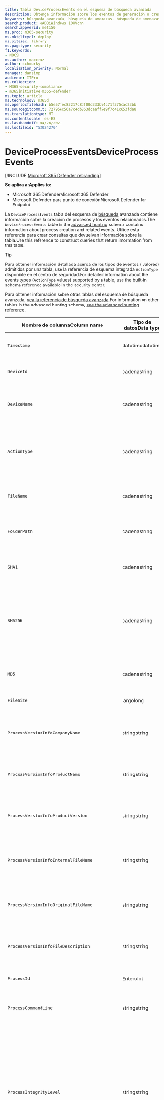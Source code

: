 ```yaml
---
title: Tabla DeviceProcessEvents en el esquema de búsqueda avanzada
description: Obtenga información sobre los eventos de generación o creación de procesos en DeviceProcessEventstable del esquema de búsqueda avanzado
keywords: búsqueda avanzada, búsqueda de amenazas, búsqueda de amenazas cibernéticas, Microsoft 365 Defender, microsoft 365, m365, búsqueda, consulta, telemetría, referencia de esquema, kusto, tabla, columna, tipo de datos, processcreationevents, DeviceProcessEvents, id. de proceso, línea de comandos, DeviceProcessEvents
search.product: eADQiWindows 10XVcnh
search.appverid: met150
ms.prod: m365-security
ms.mktglfcycl: deploy
ms.sitesec: library
ms.pagetype: security
f1.keywords:
- NOCSH
ms.author: maccruz
author: schmurky
localization_priority: Normal
manager: dansimp
audience: ITPro
ms.collection:
- M365-security-compliance
- m365initiative-m365-defender
ms.topic: article
ms.technology: m365d
ms.openlocfilehash: b5e57fec83217c8df00d333bb4c71f375cac23bb
ms.sourcegitcommit: 72795ec56a7c4db863dcaaff5e9f7c41c653fda8
ms.translationtype: MT
ms.contentlocale: es-ES
ms.lasthandoff: 04/26/2021
ms.locfileid: "52024270"
---
```

# <a name="deviceprocessevents"></a><span data-ttu-id="907a8-104">DeviceProcessEvents</span><span class="sxs-lookup"><span data-stu-id="907a8-104">DeviceProcessEvents</span></span>

[!INCLUDE [Microsoft 365 Defender rebranding](../includes/microsoft-defender.md)]


<span data-ttu-id="907a8-105">**Se aplica a:**</span><span class="sxs-lookup"><span data-stu-id="907a8-105">**Applies to:**</span></span>
- <span data-ttu-id="907a8-106">Microsoft 365 Defender</span><span class="sxs-lookup"><span data-stu-id="907a8-106">Microsoft 365 Defender</span></span>
- <span data-ttu-id="907a8-107">Microsoft Defender para punto de conexión</span><span class="sxs-lookup"><span data-stu-id="907a8-107">Microsoft Defender for Endpoint</span></span>



<span data-ttu-id="907a8-108">La `DeviceProcessEvents` tabla del esquema de [búsqueda](advanced-hunting-overview.md) avanzada contiene información sobre la creación de procesos y los eventos relacionados.</span><span class="sxs-lookup"><span data-stu-id="907a8-108">The `DeviceProcessEvents` table in the [advanced hunting](advanced-hunting-overview.md) schema contains information about process creation and related events.</span></span> <span data-ttu-id="907a8-109">Utilice esta referencia para crear consultas que devuelvan información sobre la tabla.</span><span class="sxs-lookup"><span data-stu-id="907a8-109">Use this reference to construct queries that return information from this table.</span></span>

>[!TIP]
> <span data-ttu-id="907a8-110">Para obtener información detallada acerca de los tipos de eventos ( valores) admitidos por una tabla, use la referencia de esquema integrada `ActionType` disponible en el centro de seguridad.</span><span class="sxs-lookup"><span data-stu-id="907a8-110">For detailed information about the events types (`ActionType` values) supported by a table, use the built-in schema reference available in the security center.</span></span>

<span data-ttu-id="907a8-111">Para obtener información sobre otras tablas del esquema de búsqueda avanzada, [vea la referencia de búsqueda avanzada](advanced-hunting-schema-tables.md).</span><span class="sxs-lookup"><span data-stu-id="907a8-111">For information on other tables in the advanced hunting schema, [see the advanced hunting reference](advanced-hunting-schema-tables.md).</span></span>

| <span data-ttu-id="907a8-112">Nombre de columna</span><span class="sxs-lookup"><span data-stu-id="907a8-112">Column name</span></span> | <span data-ttu-id="907a8-113">Tipo de datos</span><span class="sxs-lookup"><span data-stu-id="907a8-113">Data type</span></span> | <span data-ttu-id="907a8-114">Descripción</span><span class="sxs-lookup"><span data-stu-id="907a8-114">Description</span></span> |
|-------------|-----------|-------------|
| `Timestamp` | <span data-ttu-id="907a8-115">datetime</span><span class="sxs-lookup"><span data-stu-id="907a8-115">datetime</span></span> | <span data-ttu-id="907a8-116">Fecha y hora en que se registró el evento.</span><span class="sxs-lookup"><span data-stu-id="907a8-116">Date and time when the event was recorded</span></span> |
| `DeviceId` | <span data-ttu-id="907a8-117">cadena</span><span class="sxs-lookup"><span data-stu-id="907a8-117">string</span></span> | <span data-ttu-id="907a8-118">Identificador único para el equipo en servicio</span><span class="sxs-lookup"><span data-stu-id="907a8-118">Unique identifier for the machine in the service</span></span> |
| `DeviceName` | <span data-ttu-id="907a8-119">cadena</span><span class="sxs-lookup"><span data-stu-id="907a8-119">string</span></span> | <span data-ttu-id="907a8-120">Nombre de dominio completo (FQDN, por sus siglas en inglés) del equipo</span><span class="sxs-lookup"><span data-stu-id="907a8-120">Fully qualified domain name (FQDN) of the machine</span></span> |
| `ActionType` | <span data-ttu-id="907a8-121">cadena</span><span class="sxs-lookup"><span data-stu-id="907a8-121">string</span></span> | <span data-ttu-id="907a8-122">Tipo de actividad que desencadenó el evento.</span><span class="sxs-lookup"><span data-stu-id="907a8-122">Type of activity that triggered the event.</span></span> <span data-ttu-id="907a8-123">Vea la [referencia de esquema en el portal](advanced-hunting-schema-tables.md?#get-schema-information-in-the-security-center) para obtener más información</span><span class="sxs-lookup"><span data-stu-id="907a8-123">See the [in-portal schema reference](advanced-hunting-schema-tables.md?#get-schema-information-in-the-security-center) for details</span></span> |
| `FileName` | <span data-ttu-id="907a8-124">cadena</span><span class="sxs-lookup"><span data-stu-id="907a8-124">string</span></span> | <span data-ttu-id="907a8-125">Nombre del archivo donde se aplicó la acción registrada</span><span class="sxs-lookup"><span data-stu-id="907a8-125">Name of the file that the recorded action was applied to</span></span> |
| `FolderPath` | <span data-ttu-id="907a8-126">cadena</span><span class="sxs-lookup"><span data-stu-id="907a8-126">string</span></span> | <span data-ttu-id="907a8-127">Carpeta que contiene el archivo al que se aplicó la acción grabada</span><span class="sxs-lookup"><span data-stu-id="907a8-127">Folder containing the file that the recorded action was applied to</span></span> |
| `SHA1` | <span data-ttu-id="907a8-128">cadena</span><span class="sxs-lookup"><span data-stu-id="907a8-128">string</span></span> | <span data-ttu-id="907a8-129">SHA-1 del archivo donde fue aplicada la acción registrada</span><span class="sxs-lookup"><span data-stu-id="907a8-129">SHA-1 of the file that the recorded action was applied to</span></span> |
| `SHA256` | <span data-ttu-id="907a8-130">cadena</span><span class="sxs-lookup"><span data-stu-id="907a8-130">string</span></span> | <span data-ttu-id="907a8-131">SHA-256 del archivo donde se aplicó la acción registrada.</span><span class="sxs-lookup"><span data-stu-id="907a8-131">SHA-256 of the file that the recorded action was applied to.</span></span> <span data-ttu-id="907a8-132">Este campo no suele estar rellenado; use la columna SHA1 cuando se encuentre disponible.</span><span class="sxs-lookup"><span data-stu-id="907a8-132">This field is usually not populated — use the SHA1 column when available.</span></span> |
| `MD5` | <span data-ttu-id="907a8-133">cadena</span><span class="sxs-lookup"><span data-stu-id="907a8-133">string</span></span> | <span data-ttu-id="907a8-134">Hash MD5 del archivo al que se aplicó la acción grabada</span><span class="sxs-lookup"><span data-stu-id="907a8-134">MD5 hash of the file that the recorded action was applied to</span></span> |
| `FileSize` | <span data-ttu-id="907a8-135">largo</span><span class="sxs-lookup"><span data-stu-id="907a8-135">long</span></span> | <span data-ttu-id="907a8-136">Tamaño del archivo en bytes</span><span class="sxs-lookup"><span data-stu-id="907a8-136">Size of the file in bytes</span></span> |
| `ProcessVersionInfoCompanyName` | <span data-ttu-id="907a8-137">string</span><span class="sxs-lookup"><span data-stu-id="907a8-137">string</span></span> | <span data-ttu-id="907a8-138">Nombre de la compañía a partir de la información de versión del proceso recién creado</span><span class="sxs-lookup"><span data-stu-id="907a8-138">Company name from the version information of the newly created process</span></span> |
| `ProcessVersionInfoProductName` | <span data-ttu-id="907a8-139">string</span><span class="sxs-lookup"><span data-stu-id="907a8-139">string</span></span> | <span data-ttu-id="907a8-140">Nombre del producto de la información de versión del proceso recién creado</span><span class="sxs-lookup"><span data-stu-id="907a8-140">Product name from the version information of the newly created process</span></span> |
| `ProcessVersionInfoProductVersion` | <span data-ttu-id="907a8-141">string</span><span class="sxs-lookup"><span data-stu-id="907a8-141">string</span></span> | <span data-ttu-id="907a8-142">Versión del producto a partir de la información de versión del proceso recién creado</span><span class="sxs-lookup"><span data-stu-id="907a8-142">Product version from the version information of the newly created process</span></span> |
| `ProcessVersionInfoInternalFileName` | <span data-ttu-id="907a8-143">string</span><span class="sxs-lookup"><span data-stu-id="907a8-143">string</span></span> | <span data-ttu-id="907a8-144">Nombre de archivo interno de la información de versión del proceso recién creado</span><span class="sxs-lookup"><span data-stu-id="907a8-144">Internal file name from the version information of the newly created process</span></span> |
| `ProcessVersionInfoOriginalFileName` | <span data-ttu-id="907a8-145">string</span><span class="sxs-lookup"><span data-stu-id="907a8-145">string</span></span> | <span data-ttu-id="907a8-146">Nombre de archivo original de la información de versión del proceso recién creado</span><span class="sxs-lookup"><span data-stu-id="907a8-146">Original file name from the version information of the newly created process</span></span> |
| `ProcessVersionInfoFileDescription` | <span data-ttu-id="907a8-147">string</span><span class="sxs-lookup"><span data-stu-id="907a8-147">string</span></span> | <span data-ttu-id="907a8-148">Descripción de la información de versión del proceso recién creado</span><span class="sxs-lookup"><span data-stu-id="907a8-148">Description from the version information of the newly created process</span></span> |
| `ProcessId` | <span data-ttu-id="907a8-149">Entero</span><span class="sxs-lookup"><span data-stu-id="907a8-149">int</span></span> | <span data-ttu-id="907a8-150">Identificador de proceso (PID) del proceso recién creado</span><span class="sxs-lookup"><span data-stu-id="907a8-150">Process ID (PID) of the newly created process</span></span> |
| `ProcessCommandLine` | <span data-ttu-id="907a8-151">string</span><span class="sxs-lookup"><span data-stu-id="907a8-151">string</span></span> | <span data-ttu-id="907a8-152">Línea de comandos usada para crear el nuevo proceso</span><span class="sxs-lookup"><span data-stu-id="907a8-152">Command line used to create the new process</span></span> |
| `ProcessIntegrityLevel` | <span data-ttu-id="907a8-153">string</span><span class="sxs-lookup"><span data-stu-id="907a8-153">string</span></span> | <span data-ttu-id="907a8-154">Nivel de integridad del proceso recién creado.</span><span class="sxs-lookup"><span data-stu-id="907a8-154">Integrity level of the newly created process.</span></span> <span data-ttu-id="907a8-155">Windows asigna niveles de integridad a procesos basados en determinadas características, como si se iniciaron desde una descarga de Internet.</span><span class="sxs-lookup"><span data-stu-id="907a8-155">Windows assigns integrity levels to processes based on certain characteristics, such as if they were launched from an internet downloaded.</span></span> <span data-ttu-id="907a8-156">Estos niveles de integridad influyen en los permisos de los recursos</span><span class="sxs-lookup"><span data-stu-id="907a8-156">These integrity levels influence permissions to resources</span></span> |
| `ProcessTokenElevation` | <span data-ttu-id="907a8-157">string</span><span class="sxs-lookup"><span data-stu-id="907a8-157">string</span></span> | <span data-ttu-id="907a8-158">Indica el tipo de elevación de token aplicada al proceso recién creado.</span><span class="sxs-lookup"><span data-stu-id="907a8-158">Indicates the type of token elevation applied to the newly created process.</span></span> <span data-ttu-id="907a8-159">Valores posibles: TokenElevationTypeLimited (restringido), TokenElevationTypeDefault (estándar) y TokenElevationTypeFull (elevado)</span><span class="sxs-lookup"><span data-stu-id="907a8-159">Possible values: TokenElevationTypeLimited (restricted), TokenElevationTypeDefault (standard), and TokenElevationTypeFull (elevated)</span></span> |
| `ProcessCreationTime` | <span data-ttu-id="907a8-160">datetime</span><span class="sxs-lookup"><span data-stu-id="907a8-160">datetime</span></span> | <span data-ttu-id="907a8-161">Fecha y hora en que se creó el proceso</span><span class="sxs-lookup"><span data-stu-id="907a8-161">Date and time the process was created</span></span> |
| `AccountDomain` | <span data-ttu-id="907a8-162">string</span><span class="sxs-lookup"><span data-stu-id="907a8-162">string</span></span> | <span data-ttu-id="907a8-163">Dominio de la cuenta</span><span class="sxs-lookup"><span data-stu-id="907a8-163">Domain of the account</span></span> |
| `AccountName` | <span data-ttu-id="907a8-164">string</span><span class="sxs-lookup"><span data-stu-id="907a8-164">string</span></span> | <span data-ttu-id="907a8-165">Nombre de usuario de la cuenta</span><span class="sxs-lookup"><span data-stu-id="907a8-165">User name of the account</span></span> |
| `AccountSid` | <span data-ttu-id="907a8-166">string</span><span class="sxs-lookup"><span data-stu-id="907a8-166">string</span></span> | <span data-ttu-id="907a8-167">Identificador de seguridad (SID) de la cuenta</span><span class="sxs-lookup"><span data-stu-id="907a8-167">Security Identifier (SID) of the account</span></span> |
| `AccountUpn` | <span data-ttu-id="907a8-168">string</span><span class="sxs-lookup"><span data-stu-id="907a8-168">string</span></span> | <span data-ttu-id="907a8-169">Nombre principal de usuario (UPN) de la cuenta</span><span class="sxs-lookup"><span data-stu-id="907a8-169">User principal name (UPN) of the account</span></span> |
| `AccountObjectId` | <span data-ttu-id="907a8-170">string</span><span class="sxs-lookup"><span data-stu-id="907a8-170">string</span></span> | <span data-ttu-id="907a8-171">Identificador único de la cuenta en Azure AD</span><span class="sxs-lookup"><span data-stu-id="907a8-171">Unique identifier for the account in Azure AD</span></span> |
| `LogonId` | <span data-ttu-id="907a8-172">string</span><span class="sxs-lookup"><span data-stu-id="907a8-172">string</span></span> | <span data-ttu-id="907a8-173">Identificador de una sesión de inicio de sesión.</span><span class="sxs-lookup"><span data-stu-id="907a8-173">Identifier for a logon session.</span></span> <span data-ttu-id="907a8-174">Este identificador es único en el mismo equipo solo entre reinicios</span><span class="sxs-lookup"><span data-stu-id="907a8-174">This identifier is unique on the same machine only between restarts</span></span> |
| `InitiatingProcessAccountDomain` | <span data-ttu-id="907a8-175">string</span><span class="sxs-lookup"><span data-stu-id="907a8-175">string</span></span> | <span data-ttu-id="907a8-176">Dominio de la cuenta que ejecutó el proceso responsable del evento</span><span class="sxs-lookup"><span data-stu-id="907a8-176">Domain of the account that ran the process responsible for the event</span></span> |
| `InitiatingProcessAccountName` | <span data-ttu-id="907a8-177">string</span><span class="sxs-lookup"><span data-stu-id="907a8-177">string</span></span> | <span data-ttu-id="907a8-178">Nombre de usuario de la cuenta que ejecutó el proceso responsable del evento</span><span class="sxs-lookup"><span data-stu-id="907a8-178">User name of the account that ran the process responsible for the event</span></span> |
| `InitiatingProcessAccountSid` | <span data-ttu-id="907a8-179">string</span><span class="sxs-lookup"><span data-stu-id="907a8-179">string</span></span> | <span data-ttu-id="907a8-180">Identificador de seguridad (SID) de la cuenta que ejecutó el proceso responsable del evento</span><span class="sxs-lookup"><span data-stu-id="907a8-180">Security Identifier (SID) of the account that ran the process responsible for the event</span></span> |
| `InitiatingProcessAccountUpn` | <span data-ttu-id="907a8-181">string</span><span class="sxs-lookup"><span data-stu-id="907a8-181">string</span></span> | <span data-ttu-id="907a8-182">Nombre principal de usuario (UPN) de la cuenta que ejecutó el proceso responsable del evento</span><span class="sxs-lookup"><span data-stu-id="907a8-182">User principal name (UPN) of the account that ran the process responsible for the event</span></span> |
| `InitiatingProcessAccountObjectId` | <span data-ttu-id="907a8-183">string</span><span class="sxs-lookup"><span data-stu-id="907a8-183">string</span></span> | <span data-ttu-id="907a8-184">Identificador de objeto de Azure AD de la cuenta de usuario que ejecutó el proceso responsable del evento</span><span class="sxs-lookup"><span data-stu-id="907a8-184">Azure AD object ID of the user account that ran the process responsible for the event</span></span> |
| `InitiatingProcessLogonId` | <span data-ttu-id="907a8-185">string</span><span class="sxs-lookup"><span data-stu-id="907a8-185">string</span></span> | <span data-ttu-id="907a8-186">Identificador de una sesión de inicio de sesión del proceso que inició el evento.</span><span class="sxs-lookup"><span data-stu-id="907a8-186">Identifier for a logon session of the process that initiated the event.</span></span> <span data-ttu-id="907a8-187">Este identificador es único en el mismo equipo solo entre reinicios.</span><span class="sxs-lookup"><span data-stu-id="907a8-187">This identifier is unique on the same machine only between restarts.</span></span> |
| `InitiatingProcessIntegrityLevel` | <span data-ttu-id="907a8-188">string</span><span class="sxs-lookup"><span data-stu-id="907a8-188">string</span></span> | <span data-ttu-id="907a8-189">Nivel de integridad del proceso que inició el evento.</span><span class="sxs-lookup"><span data-stu-id="907a8-189">Integrity level of the process that initiated the event.</span></span> <span data-ttu-id="907a8-190">Windows asigna niveles de integridad a procesos basados en determinadas características, como si se iniciaron desde una descarga de Internet.</span><span class="sxs-lookup"><span data-stu-id="907a8-190">Windows assigns integrity levels to processes based on certain characteristics, such as if they were launched from an internet download.</span></span> <span data-ttu-id="907a8-191">Estos niveles de integridad influyen en los permisos de los recursos</span><span class="sxs-lookup"><span data-stu-id="907a8-191">These integrity levels influence permissions to resources</span></span> |
| `InitiatingProcessTokenElevation` | <span data-ttu-id="907a8-192">string</span><span class="sxs-lookup"><span data-stu-id="907a8-192">string</span></span> | <span data-ttu-id="907a8-193">Tipo de token que indica la presencia o ausencia de elevación de privilegios del Control de acceso de usuario (UAC) aplicada al proceso que inició el evento</span><span class="sxs-lookup"><span data-stu-id="907a8-193">Token type indicating the presence or absence of User Access Control (UAC) privilege elevation applied to the process that initiated the event</span></span> |
| `InitiatingProcessSHA1` | <span data-ttu-id="907a8-194">string</span><span class="sxs-lookup"><span data-stu-id="907a8-194">string</span></span> | <span data-ttu-id="907a8-195">SHA-1 del proceso (archivo de imagen) que inició el evento</span><span class="sxs-lookup"><span data-stu-id="907a8-195">SHA-1 of the process (image file) that initiated the event</span></span> |
| `InitiatingProcessSHA256` | <span data-ttu-id="907a8-196">string</span><span class="sxs-lookup"><span data-stu-id="907a8-196">string</span></span> | <span data-ttu-id="907a8-197">SHA-256 del proceso (archivo de imagen) que inició el evento.</span><span class="sxs-lookup"><span data-stu-id="907a8-197">SHA-256 of the process (image file) that initiated the event.</span></span> <span data-ttu-id="907a8-198">Este campo no suele estar rellenado; use la columna SHA1 cuando se encuentre disponible.</span><span class="sxs-lookup"><span data-stu-id="907a8-198">This field is usually not populated — use the SHA1 column when available.</span></span> |
| `InitiatingProcessMD5` | <span data-ttu-id="907a8-199">cadena</span><span class="sxs-lookup"><span data-stu-id="907a8-199">string</span></span> | <span data-ttu-id="907a8-200">Hash MD5 del proceso (archivo de imagen) que inició el evento</span><span class="sxs-lookup"><span data-stu-id="907a8-200">MD5 hash of the process (image file) that initiated the event</span></span> |
| `InitiatingProcessFileName` | <span data-ttu-id="907a8-201">string</span><span class="sxs-lookup"><span data-stu-id="907a8-201">string</span></span> | <span data-ttu-id="907a8-202">Nombre del proceso que inició el evento</span><span class="sxs-lookup"><span data-stu-id="907a8-202">Name of the process that initiated the event</span></span> |
| `InitiatingProcessFileSize` | <span data-ttu-id="907a8-203">largo</span><span class="sxs-lookup"><span data-stu-id="907a8-203">long</span></span> | <span data-ttu-id="907a8-204">Tamaño del archivo que ejecutó el proceso responsable del evento</span><span class="sxs-lookup"><span data-stu-id="907a8-204">Size of the file that ran the process responsible for the event</span></span> |
| `InitiatingProcessVersionInfoCompanyName` | <span data-ttu-id="907a8-205">string</span><span class="sxs-lookup"><span data-stu-id="907a8-205">string</span></span> | <span data-ttu-id="907a8-206">Nombre de la compañía a partir de la información de versión del proceso (archivo de imagen) responsable del evento</span><span class="sxs-lookup"><span data-stu-id="907a8-206">Company name from the version information of the process (image file) responsible for the event</span></span> |
| `InitiatingProcessVersionInfoProductName` | <span data-ttu-id="907a8-207">string</span><span class="sxs-lookup"><span data-stu-id="907a8-207">string</span></span> | <span data-ttu-id="907a8-208">Nombre del producto de la información de versión del proceso (archivo de imagen) responsable del evento</span><span class="sxs-lookup"><span data-stu-id="907a8-208">Product name from the version information of the process (image file) responsible for the event</span></span> |
| `InitiatingProcessVersionInfoProductVersion` | <span data-ttu-id="907a8-209">string</span><span class="sxs-lookup"><span data-stu-id="907a8-209">string</span></span> | <span data-ttu-id="907a8-210">Versión del producto de la información de versión del proceso (archivo de imagen) responsable del evento</span><span class="sxs-lookup"><span data-stu-id="907a8-210">Product version from the version information of the process (image file) responsible for the event</span></span> |
| `InitiatingProcessVersionInfoInternalFileName` | <span data-ttu-id="907a8-211">string</span><span class="sxs-lookup"><span data-stu-id="907a8-211">string</span></span> | <span data-ttu-id="907a8-212">Nombre de archivo interno de la información de versión del proceso (archivo de imagen) responsable del evento</span><span class="sxs-lookup"><span data-stu-id="907a8-212">Internal file name from the version information of the process (image file) responsible for the event</span></span> |
| `InitiatingProcessVersionInfoOriginalFileName` | <span data-ttu-id="907a8-213">string</span><span class="sxs-lookup"><span data-stu-id="907a8-213">string</span></span> | <span data-ttu-id="907a8-214">Nombre de archivo original de la información de versión del proceso (archivo de imagen) responsable del evento</span><span class="sxs-lookup"><span data-stu-id="907a8-214">Original file name from the version information of the process (image file) responsible for the event</span></span> |
| `InitiatingProcessVersionInfoFileDescription` | <span data-ttu-id="907a8-215">string</span><span class="sxs-lookup"><span data-stu-id="907a8-215">string</span></span> | <span data-ttu-id="907a8-216">Descripción de la información de versión del proceso (archivo de imagen) responsable del evento</span><span class="sxs-lookup"><span data-stu-id="907a8-216">Description from the version information of the process (image file) responsible for the event</span></span> |
| `InitiatingProcessId` | <span data-ttu-id="907a8-217">Entero</span><span class="sxs-lookup"><span data-stu-id="907a8-217">int</span></span> | <span data-ttu-id="907a8-218">Identificador de proceso (PID) del proceso que inició el evento</span><span class="sxs-lookup"><span data-stu-id="907a8-218">Process ID (PID) of the process that initiated the event</span></span> |
| `InitiatingProcessCommandLine` | <span data-ttu-id="907a8-219">string</span><span class="sxs-lookup"><span data-stu-id="907a8-219">string</span></span> | <span data-ttu-id="907a8-220">Línea de comandos usada para ejecutar el proceso que inició el evento</span><span class="sxs-lookup"><span data-stu-id="907a8-220">Command line used to run the process that initiated the event</span></span> |
| `InitiatingProcessCreationTime` | <span data-ttu-id="907a8-221">datetime</span><span class="sxs-lookup"><span data-stu-id="907a8-221">datetime</span></span> | <span data-ttu-id="907a8-222">Fecha y hora en que se inició el proceso que inició el evento</span><span class="sxs-lookup"><span data-stu-id="907a8-222">Date and time when the process that initiated the event was started</span></span> |
| `InitiatingProcessFolderPath` | <span data-ttu-id="907a8-223">string</span><span class="sxs-lookup"><span data-stu-id="907a8-223">string</span></span> | <span data-ttu-id="907a8-224">Carpeta que contiene el proceso (archivo de imagen) que inició el evento</span><span class="sxs-lookup"><span data-stu-id="907a8-224">Folder containing the process (image file) that initiated the event</span></span> |
| `InitiatingProcessParentId` | <span data-ttu-id="907a8-225">Entero</span><span class="sxs-lookup"><span data-stu-id="907a8-225">int</span></span> | <span data-ttu-id="907a8-226">Identificador de proceso (PID) del proceso primario que generó el proceso responsable del evento</span><span class="sxs-lookup"><span data-stu-id="907a8-226">Process ID (PID) of the parent process that spawned the process responsible for the event</span></span> |
| `InitiatingProcessParentFileName` | <span data-ttu-id="907a8-227">string</span><span class="sxs-lookup"><span data-stu-id="907a8-227">string</span></span> | <span data-ttu-id="907a8-228">Nombre del proceso primario que generó el proceso responsable del evento</span><span class="sxs-lookup"><span data-stu-id="907a8-228">Name of the parent process that spawned the process responsible for the event</span></span> |
| `InitiatingProcessParentCreationTime` | <span data-ttu-id="907a8-229">datetime</span><span class="sxs-lookup"><span data-stu-id="907a8-229">datetime</span></span> | <span data-ttu-id="907a8-230">Fecha y hora en que se inició el elemento primario del proceso responsable del evento</span><span class="sxs-lookup"><span data-stu-id="907a8-230">Date and time when the parent of the process responsible for the event was started</span></span> |
| `InitiatingProcessSignerType` | <span data-ttu-id="907a8-231">string</span><span class="sxs-lookup"><span data-stu-id="907a8-231">string</span></span> | <span data-ttu-id="907a8-232">Tipo de firmante de archivos del proceso (archivo de imagen) que inició el evento</span><span class="sxs-lookup"><span data-stu-id="907a8-232">Type of file signer of the process (image file) that initiated the event</span></span> |
| `InitiatingProcessSignatureStatus` | <span data-ttu-id="907a8-233">string</span><span class="sxs-lookup"><span data-stu-id="907a8-233">string</span></span> | <span data-ttu-id="907a8-234">Información sobre el estado de firma del proceso (archivo de imagen) que inició el evento</span><span class="sxs-lookup"><span data-stu-id="907a8-234">Information about the signature status of the process (image file) that initiated the event</span></span> |
| `ReportId` | <span data-ttu-id="907a8-235">largo</span><span class="sxs-lookup"><span data-stu-id="907a8-235">long</span></span> | <span data-ttu-id="907a8-236">Identificador de eventos basado en un contador de repetición.</span><span class="sxs-lookup"><span data-stu-id="907a8-236">Event identifier based on a repeating counter.</span></span> <span data-ttu-id="907a8-237">Para identificar eventos únicos, esta columna debe usarse junto con las columnas DeviceName y Timestamp</span><span class="sxs-lookup"><span data-stu-id="907a8-237">To identify unique events, this column must be used in conjunction with the DeviceName and Timestamp columns</span></span> |
| `AppGuardContainerId` | <span data-ttu-id="907a8-238">string</span><span class="sxs-lookup"><span data-stu-id="907a8-238">string</span></span> | <span data-ttu-id="907a8-239">Identificador del contenedor virtualizado usado por Application Guard para aislar la actividad del explorador</span><span class="sxs-lookup"><span data-stu-id="907a8-239">Identifier for the virtualized container used by Application Guard to isolate browser activity</span></span> |
| `AdditionalFields` | <span data-ttu-id="907a8-240">string</span><span class="sxs-lookup"><span data-stu-id="907a8-240">string</span></span> | <span data-ttu-id="907a8-241">Información adicional sobre el evento en formato de matriz JSON</span><span class="sxs-lookup"><span data-stu-id="907a8-241">Additional information about the event in JSON array format</span></span> |


## <a name="related-topics"></a><span data-ttu-id="907a8-242">Temas relacionados</span><span class="sxs-lookup"><span data-stu-id="907a8-242">Related topics</span></span>
- [<span data-ttu-id="907a8-243">Información general sobre la búsqueda avanzada de amenazas</span><span class="sxs-lookup"><span data-stu-id="907a8-243">Advanced hunting overview</span></span>](advanced-hunting-overview.md)
- [<span data-ttu-id="907a8-244">Aprender el lenguaje de consulta</span><span class="sxs-lookup"><span data-stu-id="907a8-244">Learn the query language</span></span>](advanced-hunting-query-language.md)
- [<span data-ttu-id="907a8-245">Usar consultas compartidas</span><span class="sxs-lookup"><span data-stu-id="907a8-245">Use shared queries</span></span>](advanced-hunting-shared-queries.md)
- [<span data-ttu-id="907a8-246">Buscar entre dispositivos, correos electrónicos, aplicaciones e identidades</span><span class="sxs-lookup"><span data-stu-id="907a8-246">Hunt across devices, emails, apps, and identities</span></span>](advanced-hunting-query-emails-devices.md)
- [<span data-ttu-id="907a8-247">Entender el esquema</span><span class="sxs-lookup"><span data-stu-id="907a8-247">Understand the schema</span></span>](advanced-hunting-schema-tables.md)
- [<span data-ttu-id="907a8-248">Aplicar procedimientos recomendados de consulta</span><span class="sxs-lookup"><span data-stu-id="907a8-248">Apply query best practices</span></span>](advanced-hunting-best-practices.md)
